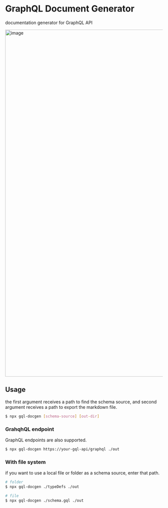# GraphQL Document Generator

documentation generator for GraphQL API

<img width="1108" alt="image" src="https://user-images.githubusercontent.com/48206623/173359340-9478d5e5-0dea-4a04-bda4-86439e4030ba.png">



## Usage

the first argument receives a path to find the schema source, and second argument receives a path to export the markdown file.

```sh
$ npx gql-docgen [schema-source] [out-dir]
```

### GrahqhQL endpoint

GraphQL endpoints are also supported.

```sh
$ npx gql-docgen https://your-gql-api/graphql ./out
```

### With file system

if you want to use a local file or folder as a schema source, enter that path.

```sh
# folder
$ npx gql-docgen ./typeDefs ./out

# file
$ npx gql-docgen ./schema.gql ./out
```
